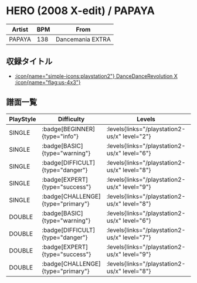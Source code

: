 # HERO (2008 X-edit) / PAPAYA

|Artist|BPM|From|
|------|---|----|
|PAPAYA|138|Dancemania EXTRA|

## 収録タイトル

- [:icon{name="simple-icons:playstation2"} DanceDanceRevolution X :icon{name="flag:us-4x3"}](/playstation2-us/x)

## 譜面一覧

|PlayStyle|Difficulty|Levels|Notes|Movie|
|---------|----------|------|-----|-----|
|SINGLE| :badge[BEGINNER]{type="info"}| :levels{links="/playstation2-us/x" level="2"}|78/0||
|SINGLE| :badge[BASIC]{type="warning"}| :levels{links="/playstation2-us/x" level="6"}|168/8||
|SINGLE| :badge[DIFFICULT]{type="danger"}| :levels{links="/playstation2-us/x" level="8"}|211/17||
|SINGLE| :badge[EXPERT]{type="success"}| :levels{links="/playstation2-us/x" level="9"}|281/13||
|SINGLE| :badge[CHALLENGE]{type="primary"}| :levels{links="/playstation2-us/x" level="8"}|215/0(24)||
|DOUBLE| :badge[BASIC]{type="warning"}| :levels{links="/playstation2-us/x" level="6"}|172/2||
|DOUBLE| :badge[DIFFICULT]{type="danger"}| :levels{links="/playstation2-us/x" level="7"}|206/5||
|DOUBLE| :badge[EXPERT]{type="success"}| :levels{links="/playstation2-us/x" level="9"}|290/3||
|DOUBLE| :badge[CHALLENGE]{type="primary"}| :levels{links="/playstation2-us/x" level="8"}|208/1(20)||

